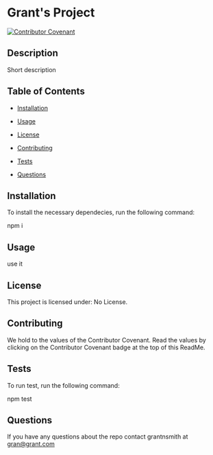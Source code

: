 
# Grant's Project
[![Contributor Covenant](https://img.shields.io/badge/Contributor%20Covenant-v2.0%20adopted-ff69b4.svg)](code_of_conduct.md)

## Description
Short description

## Table of Contents

* [Installation](#installation)

* [Usage](#usage)

* [License](#license)

* [Contributing](#contributing)

* [Tests](#tests)

* [Questions](#questions)

## Installation

To install the necessary dependecies, run the following command:

npm i

## Usage

use it

## License

This project is licensed under: No License.

## Contributing

We hold to the values of the Contributor Covenant. Read the values by clicking on the Contributor Covenant badge at the top of this ReadMe.

## Tests

To run test, run the following command:

npm test

## Questions

If you have any questions about the repo contact grantnsmith at gran@grant.com

